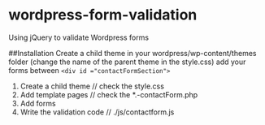 # wordpress-form-validation
Using jQuery to validate Wordpress forms

##Installation
Create a child theme in your wordpress/wp-content/themes folder (change the name of the parent theme in the style.css)
add your forms between `<div id ="contactFormSection">`

1. Create a child theme // check the style.css
2. Add template pages // check the *.-contactForm.php 
3. Add forms
4. Write the validation code // ./js/contactform.js

